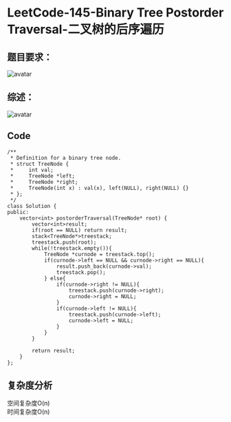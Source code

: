 # LeetCode-145-Binary Tree Postorder Traversal-二叉树的后序遍历

## 题目要求：
![avatar](https:///github.com/JakeChanFangZiyuan20/MyLeetCode/blob/master/img/145.png)



## 综述：  
![avatar](https:///github.com/JakeChanFangZiyuan20/MyLeetCode/blob/master/img/145-1.png)


## Code
```
/**
 * Definition for a binary tree node.
 * struct TreeNode {
 *     int val;
 *     TreeNode *left;
 *     TreeNode *right;
 *     TreeNode(int x) : val(x), left(NULL), right(NULL) {}
 * };
 */
class Solution {
public:
    vector<int> postorderTraversal(TreeNode* root) {
        vector<int>result;
        if(root == NULL) return result;
        stack<TreeNode*>treestack;
        treestack.push(root);
        while(!treestack.empty()){
            TreeNode *curnode = treestack.top();
            if(curnode->left == NULL && curnode->right == NULL){
                result.push_back(curnode->val);
                treestack.pop();
            } else{
                if(curnode->right != NULL){
                    treestack.push(curnode->right);
                    curnode->right = NULL;
                }
                if(curnode->left != NULL){
                    treestack.push(curnode->left);
                    curnode->left = NULL;
                } 
            }
        }

        return result;
    }
};
```

## 复杂度分析
空间复杂度O(n)  
时间复杂度O(n)

